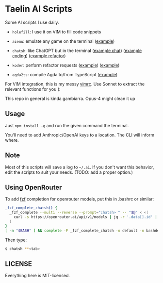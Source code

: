 Taelin AI Scripts
=================

Some AI scripts I use daily.

- `holefill`: I use it on VIM to fill code snippets

- `aiemu`: emulate any game on the terminal ([example](https://x.com/VictorTaelin/status/1790183986096116189))
 
- `chatsh`: like ChatGPT but in the terminal ([example chat](https://x.com/VictorTaelin/status/1655304645953089538)) ([example coding](https://x.com/VictorTaelin/status/1809290888356729002)) ([example refactor](https://x.com/VictorTaelin/status/1828893898594300220))

- `koder`: perform refactor requests ([example](https://x.com/VictorTaelin/status/1824489509146227192)) ([example](https://x.com/VictorTaelin/status/1811254153655558188))

- `agda2ts`: compile Agda to/from TypeScript ([example](https://x.com/VictorTaelin/status/1837256721850306746))

For VIM integration, this is my messy [vimrc](https://github.com/VictorTaelin/OSX/blob/master/vimrc).
Use Sonnet to extract the relevant functions for you (:

This repo in general is kinda gambiarra. Opus-4 might clean it up

## Usage

Just `npm install -g` and run the given command the terminal.

You'll need to add Anthropic/OpenAI keys to a location. The CLI will inform where.

## Note

Most of this scripts will save a log to `~/.ai`. If you don't want this behavior, edit the scripts to suit your needs. (TODO: add a proper option.)

## Using OpenRouter

To add [fzf](https://github.com/junegunn/fzf) completion for openrouter models, put this in .bashrc or similar:

```bash
_fzf_complete_chatsh() {
  _fzf_complete --multi --reverse --prompt="chatsh> " -- "$@" < <(
    curl -s https://openrouter.ai/api/v1/models | jq -r '.data[].id' | sed 's/^/openrouter:/'
  )
}
[ -n "$BASH" ] && complete -F _fzf_complete_chatsh -o default -o bashdefault chatsh

```

Then type:
```bash
$ chatsh **<tab>
```

## LICENSE

Everything here is MIT-licensed.
